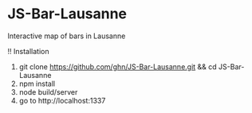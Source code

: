 JS-Bar-Lausanne
===============

Interactive map of bars in Lausanne

!! Installation

1. git clone https://github.com/ghn/JS-Bar-Lausanne.git && cd JS-Bar-Lausanne
2. npm install
3. node build/server
4. go to http://localhost:1337